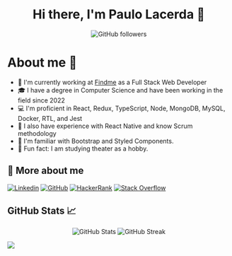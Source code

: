 <h1 align="center">Hi there, I'm Paulo Lacerda 👋</h1>


<p align="center">
  <img alt="GitHub followers" src="https://img.shields.io/github/followers/p-lacerda?style=social">
</p>

<h1>About me 🙋</h1>

- 💼 I'm currently working at <a href="https://www.findme.id/">Findme</a> as a Full Stack Web Developer
- 🎓 I have a degree in Computer Science and have been working in the field since 2022
- 💻 I'm proficient in React, Redux, TypeScript, Node, MongoDB, MySQL, Docker, RTL, and Jest
- 📱 I also have experience with React Native and know Scrum methodology
- 🎨 I'm familiar with Bootstrap and Styled Components.
- 🤖 Fun fact: I am studying theater as a hobby.


<h2>🤙 More about me</h2>

[![Linkedin](https://img.shields.io/badge/-Paulo_Lacerda-blue?style=flat&logo=Linkedin&logoColor=white)](https://www.linkedin.com/in/tassolacerda/)
[![GitHub](https://img.shields.io/badge/-placerda-black?style=flat&logo=GitHub&logoColor=white)](https://github.com/p-lacerda)
[![HackerRank](https://img.shields.io/badge/-placerda-success?style=flat&logo=HackerRank&logoColor=white)](https://www.hackerrank.com/)
[![Stack Overflow](https://img.shields.io/badge/-placerda-orange?style=flat&logo=Stack-Overflow&logoColor=white)](https://stackoverflow.com/users/5323419/)

<h2>GitHub Stats 📈</h2>

<p align="center">
  <img alt="GitHub Stats" src="https://github-readme-stats-sigma-five.vercel.app/api?username=p-lacerda&show_icons=true&theme=dracula">
  <img alt="GitHub Streak" src="https://github-readme-streak-stats.herokuapp.com/?user=p-lacerda&theme=dracula">
</p>

![](https://komarev.com/ghpvc/?username=p-lacerda&color=blueviolet&label=👀+Profile+views)
